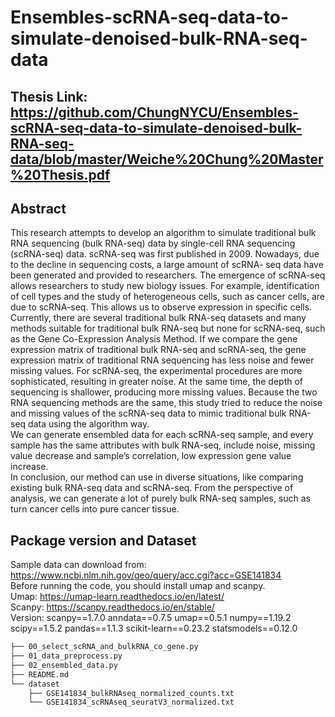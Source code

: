 # Ensembles-scRNA-seq-data-to-simulate-denoised-bulk-RNA-seq-data

## Thesis Link: https://github.com/ChungNYCU/Ensembles-scRNA-seq-data-to-simulate-denoised-bulk-RNA-seq-data/blob/master/Weiche%20Chung%20Master%20Thesis.pdf

## Abstract
This research attempts to develop an algorithm to simulate traditional bulk RNA sequencing (bulk RNA-seq) data by single-cell RNA sequencing (scRNA-seq) data. scRNA-seq was first published in 2009. Nowadays, due to the decline in sequencing costs, a large amount of scRNA- seq data have been generated and provided to researchers. The emergence of scRNA-seq allows researchers to study new biology issues. For example, identification of cell types and the study of heterogeneous cells, such as cancer cells, are due to scRNA-seq. This allows us to observe expression in specific cells. Currently, there are several traditional bulk RNA-seq datasets and many methods suitable for traditional bulk RNA-seq but none for scRNA-seq, such as the Gene Co-Expression Analysis Method. If we compare the gene expression matrix of traditional bulk RNA-seq and scRNA-seq, the gene expression matrix of traditional RNA sequencing has less noise and fewer missing values. For scRNA-seq, the experimental procedures are more sophisticated, resulting in greater noise. At the same time, the depth of sequencing is shallower, producing more missing values. Because the two RNA sequencing methods are the same, this study tried to reduce the noise and missing values of the scRNA-seq data to mimic traditional bulk RNA-seq data using the algorithm way. <br>
We can generate ensembled data for each scRNA-seq sample, and every sample has the same attributes with bulk RNA-seq, include noise, missing value decrease and sample’s correlation, low expression gene value increase. <br>
In conclusion, our method can use in diverse situations, like comparing existing bulk RNA-seq data and scRNA-seq. From the perspective of analysis, we can generate a lot of purely bulk RNA-seq samples, such as turn cancer cells into pure cancer tissue. <br>

## Package version and Dataset 
Sample data can download from: https://www.ncbi.nlm.nih.gov/geo/query/acc.cgi?acc=GSE141834 <br>
Before running the code, you should install umap and scanpy. <br>
Umap: https://umap-learn.readthedocs.io/en/latest/ <br>
Scanpy: https://scanpy.readthedocs.io/en/stable/ <br>
Version: scanpy==1.7.0 anndata==0.7.5 umap==0.5.1 numpy==1.19.2 scipy==1.5.2 pandas==1.1.3 scikit-learn==0.23.2 statsmodels==0.12.0 <br>
```bash
├── 00_select_scRNA_and_bulkRNA_co_gene.py
├── 01_data_preprocess.py
├── 02_ensembled_data.py
├── README.md
└── dataset
    ├── GSE141834_bulkRNAseq_normalized_counts.txt
    └── GSE141834_scRNAseq_seuratV3_normalized.txt
```
